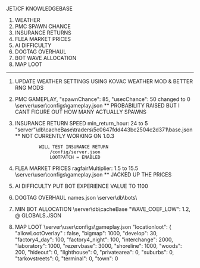 JET/CF KNOWLEDGEBASE


1. WEATHER
2. PMC SPAWN CHANCE
3. INSURANCE RETURNS
4. FLEA MARKET PRICES
5. AI DIFFICULTY
6. DOGTAG OVERHAUL
7. BOT WAVE ALLOCATION
8. MAP LOOT

---

1. UPDATE WEATHER SETTINGS USING KOVAC WEATHER MOD & BETTER RNG MODS

2. PMC GAMEPLAY, 
			"spawnChance": 85,
            "usecChance": 50
				changed to 0
			\server\user\configs\gameplay.json
        ** PROBABILITY RAISED BUT I CANT FIGURE OUT HOW MANY ACTUALLY SPAWNS 
	
3. INSURANCE RETURN SPEED
			min_return_hour: 24 to 5 
			\"server"\db\cacheBase\traders\5c0647fdd443bc2504c2d371\base.json
			 ** NOT CURRENTLY WORKING ON 1.0.3
      
				WILL TEST INSURANCE RETURN
					/config/server.json
					LOOTPATCH = ENABLED
	
4. FLEA MARKET PRICES 
			ragfairMultiplier: 1.5 to 15.5
			\server\user\configs\gameplay.json
        ** JACKED UP THE PRICES
	
5. AI DIFFICULTY
			PUT BOT EXPERIENCE VALUE TO 1100
		
6. DOGTAG OVERHAUL
      names.json
        \server\db\bots\
				
7. MIN BOT ALLOCATION 
			\server\db\cacheBase
      	"WAVE_COEF_LOW": 1.2, @ GLOBALS.JSON

8. MAP LOOT
    \server\user\configs\gameplay.json
		"locationloot": {
        "allowLootOverlay" : false,
        "bigmap": 1000,
        "develop": 30,
        "factory4_day": 100,
        "factory4_night": 100,
        "interchange": 2000,
        "laboratory": 1000,
        "rezervbase": 3000,
        "shoreline": 1000,
        "woods": 200,
        "hideout": 0,
        "lighthouse": 0,
        "privatearea": 0,
        "suburbs": 0,
        "tarkovstreets": 0,
        "terminal": 0,
        "town": 0

